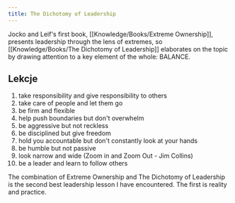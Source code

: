 ```yaml
---
title: The Dichotomy of Leadership
---
```


Jocko and Leif's first book, [[Knowledge/Books/Extreme Ownership]], presents leadership through the lens of extremes, so [[Knowledge/Books/The Dichotomy of Leadership]] elaborates on the topic by drawing attention to a key element of the whole: BALANCE.

## Lekcje
1. take responsibility and give responsibility to others
2. take care of people and let them go
3. be firm and flexible
4. help push boundaries but don't overwhelm
5. be aggressive but not reckless
6. be disciplined but give freedom
7. hold you accountable but don't constantly look at your hands
8. be humble but not passive
9. look narrow and wide (Zoom in and Zoom Out - Jim Collins)
10. be a leader and learn to follow others

The combination of Extreme Ownership and The Dichotomy of Leadership is the second best leadership lesson I have encountered. The first is reality and practice.